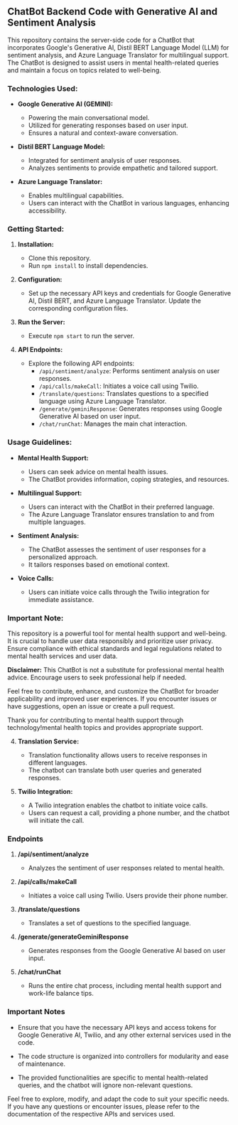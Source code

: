 
## ChatBot Backend Code with Generative AI and Sentiment Analysis

This repository contains the server-side code for a ChatBot that incorporates Google's Generative AI, Distil BERT Language Model (LLM) for sentiment analysis, and Azure Language Translator for multilingual support. The ChatBot is designed to assist users in mental health-related queries and maintain a focus on topics related to well-being.

### Technologies Used:

- **Google Generative AI (GEMINI):**
  - Powering the main conversational model.
  - Utilized for generating responses based on user input.
  - Ensures a natural and context-aware conversation.

- **Distil BERT Language Model:**
  - Integrated for sentiment analysis of user responses.
  - Analyzes sentiments to provide empathetic and tailored support.

- **Azure Language Translator:**
  - Enables multilingual capabilities.
  - Users can interact with the ChatBot in various languages, enhancing accessibility.

### Getting Started:

1. **Installation:**
   - Clone this repository.
   - Run `npm install` to install dependencies.

2. **Configuration:**
   - Set up the necessary API keys and credentials for Google Generative AI, Distil BERT, and Azure Language Translator. Update the corresponding configuration files.

3. **Run the Server:**
   - Execute `npm start` to run the server.

4. **API Endpoints:**
   - Explore the following API endpoints:
     - `/api/sentiment/analyze`: Performs sentiment analysis on user responses.
     - `/api/calls/makeCall`: Initiates a voice call using Twilio.
     - `/translate/questions`: Translates questions to a specified language using Azure Language Translator.
     - `/generate/geminiResponse`: Generates responses using Google Generative AI based on user input.
     - `/chat/runChat`: Manages the main chat interaction.

### Usage Guidelines:

- **Mental Health Support:**
  - Users can seek advice on mental health issues.
  - The ChatBot provides information, coping strategies, and resources.

- **Multilingual Support:**
  - Users can interact with the ChatBot in their preferred language.
  - The Azure Language Translator ensures translation to and from multiple languages.

- **Sentiment Analysis:**
  - The ChatBot assesses the sentiment of user responses for a personalized approach.
  - It tailors responses based on emotional context.

- **Voice Calls:**
  - Users can initiate voice calls through the Twilio integration for immediate assistance.

### Important Note:

This repository is a powerful tool for mental health support and well-being. It is crucial to handle user data responsibly and prioritize user privacy. Ensure compliance with ethical standards and legal regulations related to mental health services and user data.

**Disclaimer:** This ChatBot is not a substitute for professional mental health advice. Encourage users to seek professional help if needed.

Feel free to contribute, enhance, and customize the ChatBot for broader applicability and improved user experiences. If you encounter issues or have suggestions, open an issue or create a pull request.

Thank you for contributing to mental health support through technology!mental health topics and provides appropriate support.

4. **Translation Service:**
   - Translation functionality allows users to receive responses in different languages.
   - The chatbot can translate both user queries and generated responses.

5. **Twilio Integration:**
   - A Twilio integration enables the chatbot to initiate voice calls.
   - Users can request a call, providing a phone number, and the chatbot will initiate the call.

### Endpoints

1. **/api/sentiment/analyze**
   - Analyzes the sentiment of user responses related to mental health.

2. **/api/calls/makeCall**
   - Initiates a voice call using Twilio. Users provide their phone number.

3. **/translate/questions**
   - Translates a set of questions to the specified language.

4. **/generate/generateGeminiResponse**
   - Generates responses from the Google Generative AI based on user input.

5. **/chat/runChat**
   - Runs the entire chat process, including mental health support and work-life balance tips.

### Important Notes

- Ensure that you have the necessary API keys and access tokens for Google Generative AI, Twilio, and any other external services used in the code.

- The code structure is organized into controllers for modularity and ease of maintenance.

- The provided functionalities are specific to mental health-related queries, and the chatbot will ignore non-relevant questions.

Feel free to explore, modify, and adapt the code to suit your specific needs. If you have any questions or encounter issues, please refer to the documentation of the respective APIs and services used.
